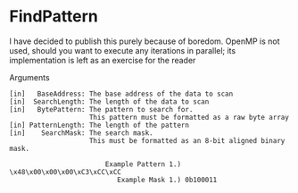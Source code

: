 # FindPattern
I have decided to publish this purely because of boredom. OpenMP is not used, should you want to execute any iterations in parallel; its implementation is left as an exercise for the reader

Arguments
```
[in]   BaseAddress: The base address of the data to scan
[in]  SearchLength: The length of the data to scan
[in]   BytePattern: The pattern to search for.
                    This pattern must be formatted as a raw byte array
[in] PatternLength: The length of the pattern
[in]    SearchMask: The search mask.
                    This must be formatted as an 8-bit aligned binary mask.

                        Example Pattern 1.) \x48\x00\x00\x00\xC3\xCC\xCC
                           Example Mask 1.) 0b100011
```
